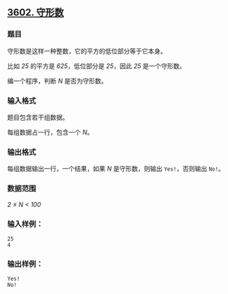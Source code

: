 ## [3602. 守形数](https://www.acwing.com/problem/content/3605/)

### 题目

守形数是这样一种整数，它的平方的低位部分等于它本身。

比如 *25* 的平方是 *625*，低位部分是 *25*，因此 *25* 是一个守形数。

编一个程序，判断 *N* 是否为守形数。

### 输入格式

题目包含若干组数据。

每组数据占一行，包含一个 *N*。

### 输出格式

每组数据输出一行，一个结果，如果 *N* 是守形数，则输出 `Yes!`，否则输出 `No!`。

### 数据范围

*2 ≤ N < 100*

### 输入样例：

```
25
4
```

### 输出样例：

```
Yes!
No!
```
